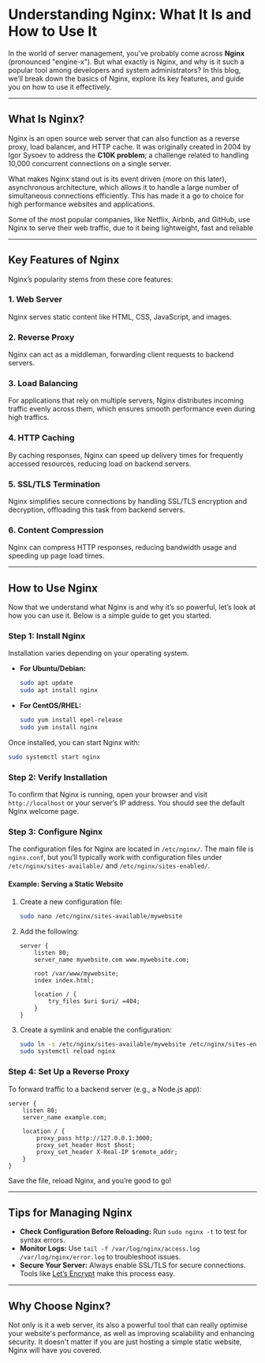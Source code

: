 # Understanding Nginx: What It Is and How to Use It

In the world of server management, you’ve probably come across **Nginx** (pronounced "engine-x"). But what exactly is Nginx, and why is it such a popular tool among developers and system administrators? In this blog, we’ll break down the basics of Nginx, explore its key features, and guide you on how to use it effectively.

---

## What Is Nginx?

Nginx is an open source web server that can also function as a reverse proxy, load balancer, and HTTP cache. It was originally created in 2004 by Igor Sysoev to address the **C10K problem**; a challenge related to handling 10,000 concurrent connections on a single server.

What makes Nginx stand out is its event driven (more on this later), asynchronous architecture, which allows it to handle a large number of simultaneous connections efficiently. This has made it a go to choice for high performance websites and applications.

Some of the most popular companies, like Netflix, Airbnb, and GitHub, use Nginx to serve their web traffic, due to it being lightweight, fast and reliable

---

## Key Features of Nginx

Nginx’s popularity stems from these core features:

### 1. **Web Server**
Nginx serves static content like HTML, CSS, JavaScript, and images. 

### 2. **Reverse Proxy**
Nginx can act as a middleman, forwarding client requests to backend servers. 

### 3. **Load Balancing**
For applications that rely on multiple servers, Nginx distributes incoming traffic evenly across them, which ensures smooth performance even during high traffics.

### 4. **HTTP Caching**
By caching responses, Nginx can speed up delivery times for frequently accessed resources, reducing load on backend servers.

### 5. **SSL/TLS Termination**
Nginx simplifies secure connections by handling SSL/TLS encryption and decryption, offloading this task from backend servers.

### 6. **Content Compression**
Nginx can compress HTTP responses, reducing bandwidth usage and speeding up page load times.

---

## How to Use Nginx

Now that we understand what Nginx is and why it’s so powerful, let’s look at how you can use it. Below is a simple guide to get you started.

### Step 1: Install Nginx
Installation varies depending on your operating system.

- **For Ubuntu/Debian:**
  ```bash
  sudo apt update
  sudo apt install nginx
  ```

- **For CentOS/RHEL:**
  ```bash
  sudo yum install epel-release
  sudo yum install nginx
  ```

Once installed, you can start Nginx with:
```bash
sudo systemctl start nginx
```

### Step 2: Verify Installation
To confirm that Nginx is running, open your browser and visit `http://localhost` or your server’s IP address. You should see the default Nginx welcome page.

### Step 3: Configure Nginx
The configuration files for Nginx are located in `/etc/nginx/`. The main file is `nginx.conf`, but you’ll typically work with configuration files under `/etc/nginx/sites-available/` and `/etc/nginx/sites-enabled/`.

#### Example: Serving a Static Website
1. Create a new configuration file:
   ```bash
   sudo nano /etc/nginx/sites-available/mywebsite
   ```
2. Add the following:
   ```nginx
   server {
       listen 80;
       server_name mywebsite.com www.mywebsite.com;

       root /var/www/mywebsite;
       index index.html;

       location / {
           try_files $uri $uri/ =404;
       }
   }
   ```
3. Create a symlink and enable the configuration:
   ```bash
   sudo ln -s /etc/nginx/sites-available/mywebsite /etc/nginx/sites-enabled/
   sudo systemctl reload nginx
   ```

### Step 4: Set Up a Reverse Proxy
To forward traffic to a backend server (e.g., a Node.js app):
```nginx
server {
    listen 80;
    server_name example.com;

    location / {
        proxy_pass http://127.0.0.1:3000;
        proxy_set_header Host $host;
        proxy_set_header X-Real-IP $remote_addr;
    }
}
```
Save the file, reload Nginx, and you’re good to go!

---

## Tips for Managing Nginx

- **Check Configuration Before Reloading:**
  Run `sudo nginx -t` to test for syntax errors.
- **Monitor Logs:**
  Use `tail -f /var/log/nginx/access.log /var/log/nginx/error.log` to troubleshoot issues.
- **Secure Your Server:**
  Always enable SSL/TLS for secure connections. Tools like [Let’s Encrypt](https://letsencrypt.org/) make this process easy.

---

## Why Choose Nginx?

Not only is it a web server, its also a powerful tool that can really optimise your website's performance, as well as improving scalability and enhancing security. It doesn't matter if you are just hosting a simple static website, Nginx will have you covered.

